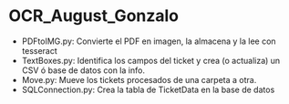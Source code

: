 # OCR_August_Gonzalo
* PDFtoIMG.py: Convierte el PDF en imagen, la almacena y la lee con tesseract<br />
* TextBoxes.py: Identifica los campos del ticket y crea (o actualiza) un CSV ó base de datos con la info.<br />
* Move.py: Mueve los tickets procesados de una carpeta a otra.<br />
* SQLConnection.py: Crea la tabla de TicketData en la base de datos